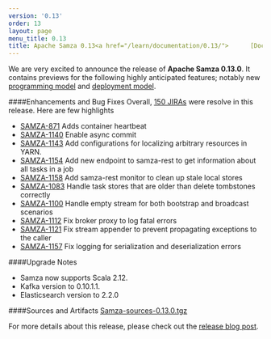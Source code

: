 ```yaml
---
version: '0.13'
order: 13
layout: page
menu_title: 0.13
title: Apache Samza 0.13<a href="/learn/documentation/0.13/">      [Docs] </a> 
---
```

<!--
   Licensed to the Apache Software Foundation (ASF) under one or more
   contributor license agreements.  See the NOTICE file distributed with
   this work for additional information regarding copyright ownership.
   The ASF licenses this file to You under the Apache License, Version 2.0
   (the "License"); you may not use this file except in compliance with
   the License.  You may obtain a copy of the License at

       http://www.apache.org/licenses/LICENSE-2.0

   Unless required by applicable law or agreed to in writing, software
   distributed under the License is distributed on an "AS IS" BASIS,
   WITHOUT WARRANTIES OR CONDITIONS OF ANY KIND, either express or implied.
   See the License for the specific language governing permissions and
   limitations under the License.
-->

We are very excited to announce the release of **Apache Samza 0.13.0**. It contains previews for the following highly anticipated features; notably new [programming model](http://samza.apache.org/startup/preview/#high-level-api) and [deployment model](http://samza.apache.org/startup/preview/#flexible-deployment-model).

####Enhancements and Bug Fixes
Overall, [150 JIRAs](https://issues.apache.org/jira/browse/SAMZA-1110?jql=project%20%3D%2012314526%20AND%20fixVersion%20%3D%200.13.0%20%20AND%20status%20%3D%20Resolved%20%20ORDER%20BY%20priority%20DESC%2C%20key%20ASC) were resolve in this release. Here are few highlights

- [SAMZA-871](https://issues.apache.org/jira/browse/SAMZA-871) Adds container heartbeat
- [SAMZA-1140](https://issues.apache.org/jira/browse/SAMZA-1140) Enable async commit
- [SAMZA-1143](https://issues.apache.org/jira/browse/SAMZA-1143) Add configurations for localizing arbitrary resources in YARN.
- [SAMZA-1154](https://issues.apache.org/jira/browse/SAMZA-1154) Add  new endpoint to samza-rest to get information about all tasks in a job
- [SAMZA-1158](https://issues.apache.org/jira/browse/SAMZA-1158) Add samza-rest monitor to clean up stale local stores
- [SAMZA-1083](https://issues.apache.org/jira/browse/SAMZA-1083) Handle task stores that are older than delete tombstones correctly
- [SAMZA-1100](https://issues.apache.org/jira/browse/SAMZA-1100) Handle empty stream for both bootstrap and broadcast scenarios
- [SAMZA-1112](https://issues.apache.org/jira/browse/SAMZA-1112) Fix broker proxy to log fatal errors
- [SAMZA-1121](https://issues.apache.org/jira/browse/SAMZA-1121) Fix stream appender to prevent propagating exceptions to the caller
- [SAMZA-1157](https://issues.apache.org/jira/browse/SAMZA-1157) Fix logging for serialization and deserialization errors

####Upgrade Notes
- Samza now supports Scala 2.12.
- Kafka version to 0.10.1.1.
- Elasticsearch version to 2.2.0

####Sources and Artifacts
[Samza-sources-0.13.0.tgz](http://www.apache.org/dyn/closer.cgi/samza/0.13.0)

For more details about this release, please check out the [release blog post](https://blogs.apache.org/samza/).
